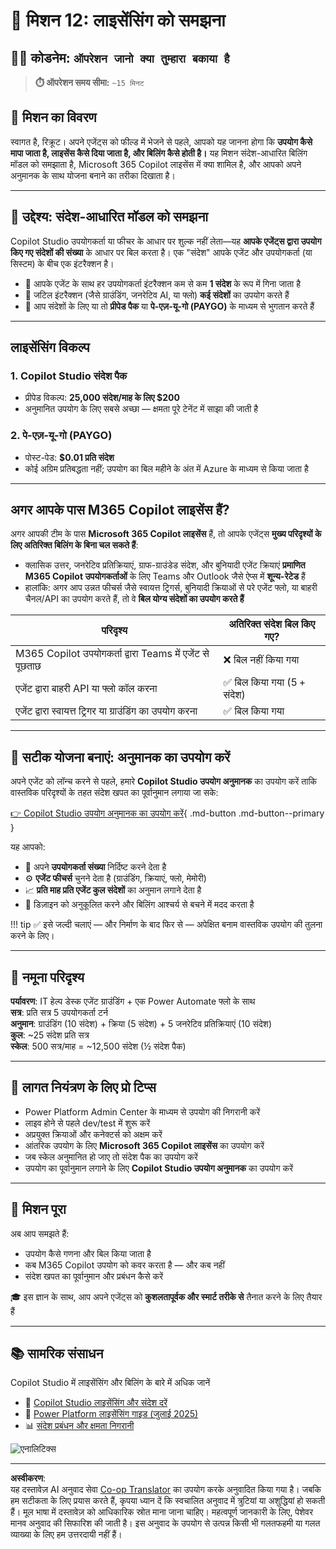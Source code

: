 <!--
CO_OP_TRANSLATOR_METADATA:
{
  "original_hash": "6f05e50f132514dcd264bd48fae3f1ef",
  "translation_date": "2025-10-21T19:07:51+00:00",
  "source_file": "docs/recruit/12-understanding-licensing/README.md",
  "language_code": "hi"
}
-->
# 🚨 मिशन 12: लाइसेंसिंग को समझना

## 🕵️‍♂️ कोडनेम: `ऑपरेशन जानो क्या तुम्हारा बकाया है`

> **⏱️ ऑपरेशन समय सीमा:** `~15 मिनट`

## 🎯 मिशन का विवरण

स्वागत है, रिक्रूट। अपने एजेंट्स को फील्ड में भेजने से पहले, आपको यह जानना होगा कि **उपयोग कैसे मापा जाता है, लाइसेंस कैसे दिया जाता है, और बिलिंग कैसे होती है।** यह मिशन संदेश-आधारित बिलिंग मॉडल को समझाता है, Microsoft 365 Copilot लाइसेंस में क्या शामिल है, और आपको अपने अनुमानक के साथ योजना बनाने का तरीका दिखाता है।

---

## 🎯 उद्देश्य: संदेश-आधारित मॉडल को समझना

Copilot Studio उपयोगकर्ता या फीचर के आधार पर शुल्क नहीं लेता—यह **आपके एजेंट्स द्वारा उपयोग किए गए संदेशों की संख्या** के आधार पर बिल करता है। एक "संदेश" आपके एजेंट और उपयोगकर्ता (या सिस्टम) के बीच एक इंटरैक्शन है।

- 💬 आपके एजेंट के साथ हर उपयोगकर्ता इंटरैक्शन कम से कम **1 संदेश** के रूप में गिना जाता है  
- 🔄 जटिल इंटरैक्शन (जैसे ग्राउंडिंग, जनरेटिव AI, या फ्लो) **कई संदेशों** का उपयोग करते हैं  
- 💼 आप संदेशों के लिए या तो **प्रीपेड पैक** या **पे-एज़-यू-गो (PAYGO)** के माध्यम से भुगतान करते हैं  

---

## लाइसेंसिंग विकल्प

### 1. **Copilot Studio संदेश पैक**

- प्रीपेड विकल्प: **25,000 संदेश/माह के लिए $200**  
- अनुमानित उपयोग के लिए सबसे अच्छा — क्षमता पूरे टेनेंट में साझा की जाती है  

### 2. **पे-एज़-यू-गो (PAYGO)**

- पोस्ट-पेड: **$0.01 प्रति संदेश**  
- कोई अग्रिम प्रतिबद्धता नहीं; उपयोग का बिल महीने के अंत में Azure के माध्यम से किया जाता है  

---

## अगर आपके पास M365 Copilot लाइसेंस हैं?

अगर आपकी टीम के पास **Microsoft 365 Copilot लाइसेंस** हैं, तो आपके एजेंट्स **मुख्य परिदृश्यों के लिए अतिरिक्त बिलिंग के बिना चल सकते हैं**:

- क्लासिक उत्तर, जनरेटिव प्रतिक्रियाएं, ग्राफ-ग्राउंडेड संदेश, और बुनियादी एजेंट क्रियाएं **प्रमाणित M365 Copilot उपयोगकर्ताओं** के लिए Teams और Outlook जैसे ऐप्स में **शून्य-रेटेड** हैं  
- हालांकि: अगर आप उन्नत फीचर्स जैसे स्वायत्त ट्रिगर्स, बुनियादी क्रियाओं से परे एजेंट फ्लो, या बाहरी चैनल/API का उपयोग करते हैं, तो वे **बिल योग्य संदेशों का उपयोग करते हैं**  

| परिदृश्य                                     | अतिरिक्त संदेश बिल किए गए?                  |
|---------------------------------------------|----------------------------------------------|
| M365 Copilot उपयोगकर्ता द्वारा Teams में एजेंट से पूछताछ     | ❌ बिल नहीं किया गया                                  |
| एजेंट द्वारा बाहरी API या फ्लो कॉल करना         | ✅ बिल किया गया (5 + संदेश)                      |
| एजेंट द्वारा स्वायत्त ट्रिगर या ग्राउंडिंग का उपयोग करना | ✅ बिल किया गया                                     |

---

## 🧮 सटीक योजना बनाएं: अनुमानक का उपयोग करें

अपने एजेंट को लॉन्च करने से पहले, हमारे **Copilot Studio उपयोग अनुमानक** का उपयोग करें ताकि वास्तविक परिदृश्यों के तहत संदेश खपत का पूर्वानुमान लगाया जा सके:

[👉 Copilot Studio उपयोग अनुमानक का उपयोग करें](https://aka.ms/mcs-estimator){ .md-button .md-button--primary }

यह आपको:

- 🔢 अपने **उपयोगकर्ता संख्या** निर्दिष्ट करने देता है  
- ⚙️ **एजेंट फीचर्स** चुनने देता है (ग्राउंडिंग, क्रियाएं, फ्लो, मेमोरी)  
- 📈 **प्रति माह प्रति एजेंट कुल संदेशों** का अनुमान लगाने देता है  
- 🧠 डिज़ाइन को अनुकूलित करने और बिलिंग आश्चर्य से बचने में मदद करता है  

!!! tip
    ✅ इसे जल्दी चलाएं — और निर्माण के बाद फिर से — अपेक्षित बनाम वास्तविक उपयोग की तुलना करने के लिए।

---

## 💼 नमूना परिदृश्य

**पर्यावरण**: IT हेल्प डेस्क एजेंट ग्राउंडिंग + एक Power Automate फ्लो के साथ  
**सत्र**: प्रति सत्र 5 उपयोगकर्ता टर्न  
**अनुमान**: ग्राउंडिंग (10 संदेश) + क्रिया (5 संदेश) + 5 जनरेटिव प्रतिक्रियाएं (10 संदेश)  
**कुल**: ~25 संदेश प्रति सत्र  
**स्केल**: 500 सत्र/माह = ~12,500 संदेश (½ संदेश पैक)  

---

## 🧠 लागत नियंत्रण के लिए प्रो टिप्स

- Power Platform Admin Center के माध्यम से उपयोग की निगरानी करें  
- लाइव होने से पहले dev/test में शुरू करें  
- अप्रयुक्त क्रियाओं और कनेक्टर्स को अक्षम करें  
- आंतरिक उपयोग के लिए **Microsoft 365 Copilot लाइसेंस** का उपयोग करें  
- जब स्केल अनुमानित हो जाए तो संदेश पैक का उपयोग करें  
- उपयोग का पूर्वानुमान लगाने के लिए **Copilot Studio उपयोग अनुमानक** का उपयोग करें  

---

## 🏁 मिशन पूरा

अब आप समझते हैं:

- उपयोग कैसे गणना और बिल किया जाता है  
- कब M365 Copilot उपयोग को कवर करता है — और कब नहीं  
- संदेश खपत का पूर्वानुमान और प्रबंधन कैसे करें  

🎓 इस ज्ञान के साथ, आप अपने एजेंट्स को **कुशलतापूर्वक और स्मार्ट तरीके से** तैनात करने के लिए तैयार हैं  

---

## 📚 सामरिक संसाधन

Copilot Studio में लाइसेंसिंग और बिलिंग के बारे में अधिक जानें  

- 📄 [Copilot Studio लाइसेंसिंग और संदेश दरें](https://learn.microsoft.com/microsoft-copilot-studio/billing-licensing?WT.mc_id=power-170631-apdunnam)  
- 📘 [Power Platform लाइसेंसिंग गाइड (जुलाई 2025)](https://cdn-dynmedia-1.microsoft.com/is/content/microsoftcorp//microsoft/bade/documents/products-and-services/en-us/bizapps/Power-Platform-Licensing-Guide-July-2025.pdf?WT.mc_id=power-170631-apdunnam)  
- 📊 [संदेश प्रबंधन और क्षमता निगरानी](https://learn.microsoft.com/power-platform/admin/manage-copilot-studio-messages-capacity?WT.mc_id=power-170631-apdunnam)  

<img src="https://m365-visitor-stats.azurewebsites.net/agent-academy/recruit/12-understanding-licensing" alt="एनालिटिक्स" />

---

**अस्वीकरण**:  
यह दस्तावेज़ AI अनुवाद सेवा [Co-op Translator](https://github.com/Azure/co-op-translator) का उपयोग करके अनुवादित किया गया है। जबकि हम सटीकता के लिए प्रयास करते हैं, कृपया ध्यान दें कि स्वचालित अनुवाद में त्रुटियां या अशुद्धियां हो सकती हैं। मूल भाषा में दस्तावेज़ को आधिकारिक स्रोत माना जाना चाहिए। महत्वपूर्ण जानकारी के लिए, पेशेवर मानव अनुवाद की सिफारिश की जाती है। इस अनुवाद के उपयोग से उत्पन्न किसी भी गलतफहमी या गलत व्याख्या के लिए हम उत्तरदायी नहीं हैं।